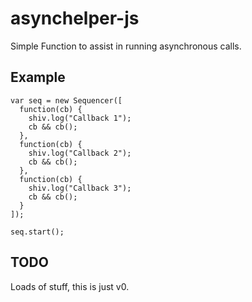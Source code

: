 asynchelper-js
======

Simple Function to assist in running asynchronous calls.

Example
-------

    var seq = new Sequencer([
      function(cb) {
        shiv.log("Callback 1");
        cb && cb();
      },
      function(cb) {
        shiv.log("Callback 2");
        cb && cb();
      },
      function(cb) {
        shiv.log("Callback 3");
        cb && cb();
      }
    ]);

    seq.start();

TODO
----

Loads of stuff, this is just v0.

